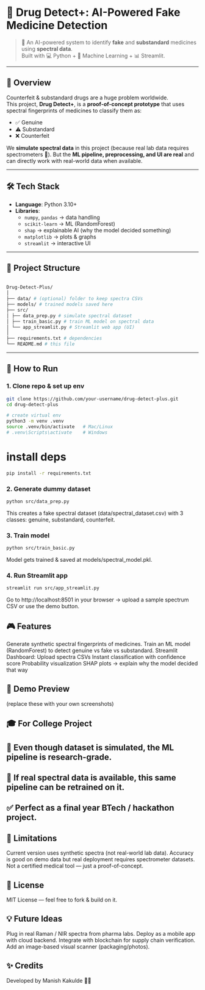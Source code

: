 # 💊 Drug Detect+: AI-Powered Fake Medicine Detection

> 🚀 An AI-powered system to identify **fake** and **substandard** medicines using **spectral data**.  
> Built with 💻 Python + 🤖 Machine Learning + 📊 Streamlit.  

---

## 🌟 Overview
Counterfeit & substandard drugs are a huge problem worldwide.  
This project, **Drug Detect+**, is a **proof-of-concept prototype** that uses spectral fingerprints of medicines to classify them as:

- ✅ Genuine  
- ⚠️ Substandard  
- ❌ Counterfeit  

We **simulate spectral data** in this project (because real lab data requires spectrometers 🧪). But the **ML pipeline, preprocessing, and UI are real** and can directly work with real-world data when available.

---

## 🛠️ Tech Stack
- **Language**: Python 3.10+  
- **Libraries**:  
  - `numpy`, `pandas` → data handling  
  - `scikit-learn` → ML (RandomForest)  
  - `shap` → explainable AI (why the model decided something)  
  - `matplotlib` → plots & graphs  
  - `streamlit` → interactive UI  

---

## 📂 Project Structure
```bash

Drug-Detect-Plus/
│
├── data/ # (optional) folder to keep spectra CSVs
├── models/ # trained models saved here
├── src/
│ ├── data_prep.py # simulate spectral dataset
│ ├── train_basic.py # train ML model on spectral data
│ └── app_streamlit.py # Streamlit web app (UI)
│
├── requirements.txt # dependencies
└── README.md # this file
```

---

## 🚀 How to Run
### 1. Clone repo & set up env
```bash
git clone https://github.com/your-username/drug-detect-plus.git
cd drug-detect-plus

# create virtual env
python3 -m venv .venv
source .venv/bin/activate   # Mac/Linux
# .venv\Scripts\activate    # Windows

```

# install deps
```bash
pip install -r requirements.txt
```

### 2. Generate dummy dataset
```bash
python src/data_prep.py
```

This creates a fake spectral dataset (data/spectral_dataset.csv) with 3 classes: genuine, substandard, counterfeit.

### 3. Train model
```bash
python src/train_basic.py
```

Model gets trained & saved at models/spectral_model.pkl.

### 4. Run Streamlit app
```bash
streamlit run src/app_streamlit.py
```

Go to http://localhost:8501 in your browser → upload a sample spectrum CSV or use the demo button.

## 🎮 Features
Generate synthetic spectral fingerprints of medicines.
Train an ML model (RandomForest) to detect genuine vs fake vs substandard.
Streamlit Dashboard:
Upload spectra CSVs
Instant classification with confidence score
Probability visualization
SHAP plots → explain why the model decided that way

## 📸 Demo Preview
(replace these with your own screenshots)

## 🎓 For College Project

## 🔬 Even though dataset is simulated, the ML pipeline is research-grade.

## 🧪 If real spectral data is available, this same pipeline can be retrained on it.

## ✅ Perfect as a final year BTech / hackathon project.

## 📌 Limitations
Current version uses synthetic spectra (not real-world lab data).
Accuracy is good on demo data but real deployment requires spectrometer datasets.
Not a certified medical tool — just a proof-of-concept.

## 📜 License
MIT License — feel free to fork & build on it.

## 💡 Future Ideas
Plug in real Raman / NIR spectra from pharma labs.
Deploy as a mobile app with cloud backend.
Integrate with blockchain for supply chain verification.
Add an image-based visual scanner (packaging/photos).

## ✨ Credits
Developed by Manish Kakulde 🧑‍💻